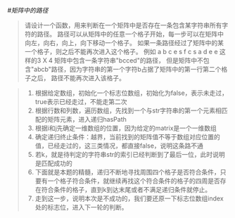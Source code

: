 *#矩阵中的路径*

> 请设计一个函数，用来判断在一个矩阵中是否存在一条包含某字符串所有字符的路径。
  路径可以从矩阵中的任意一个格子开始，每一步可以在矩阵中向左，向右，向上，向下移动一个格子。
  如果一条路径经过了矩阵中的某一个格子，则之后不能再次进入这个格子。 
  例如 a b c e s f c s a d e e 这样的3 X 4 矩阵中包含一条字符串"bcced"的路径，
  但是矩阵中不包含"abcb"路径，因为字符串的第一个字符b占据了矩阵中的第一行第二个格子之后，
  路径不能再次进入该格子。
  
  
  
>  1. 根据给定数组，初始化一个标志位数组，初始化为false，表示未走过，true表示已经走过，不能走第二次
>  2. 根据行数和列数，遍历数组，先找到一个与str字符串的第一个元素相匹配的矩阵元素，进入递归hasPath
>  3. 根据i和j先确定一维数组的位置，因为给定的matrix是一个一维数组
>  4. 确定递归终止条件：越界，当前找到的矩阵值不等于数组对应位置的值，已经走过的，这三类情况，都直接false，说明这条路不通
>  5. 若k，就是待判定的字符串str的索引已经判断到了最后一位，此时说明是匹配成功的
>  6. 下面就是本题的精髓，递归不断地寻找周围四个格子是否符合条件，只要有一个格子符合条件，就继续再找这个符合条件的格子的四周是否存在符合条件的格子，直到k到达末尾或者不满足递归条件就停止。
>  7. 走到这一步，说明本次是不成功的，我们要还原一下标志位数组index处的标志位，进入下一轮的判断。
